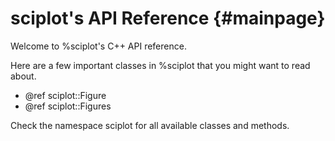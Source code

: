 # sciplot's API Reference {#mainpage}

Welcome to %sciplot's C++ API reference.

Here are a few important classes in %sciplot that you might want to read about.

- @ref sciplot::Figure
- @ref sciplot::Figures

Check the namespace sciplot for all available classes and methods.
